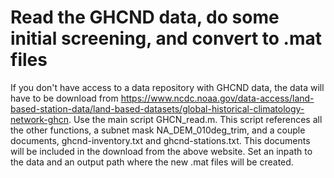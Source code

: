 # Read the GHCND data, do some initial screening, and convert to .mat files

If you don't have access to a data repository with GHCND data, the data will have to be download from https://www.ncdc.noaa.gov/data-access/land-based-station-data/land-based-datasets/global-historical-climatology-network-ghcn. Use the main script GHCN_read.m. This script references all the other functions, a subnet mask NA_DEM_010deg_trim, and a couple documents, ghcnd-inventory.txt and ghcnd-stations.txt. This documents will be included in the download from the above website. Set an inpath to the data and an output path where the new .mat files will be created.



